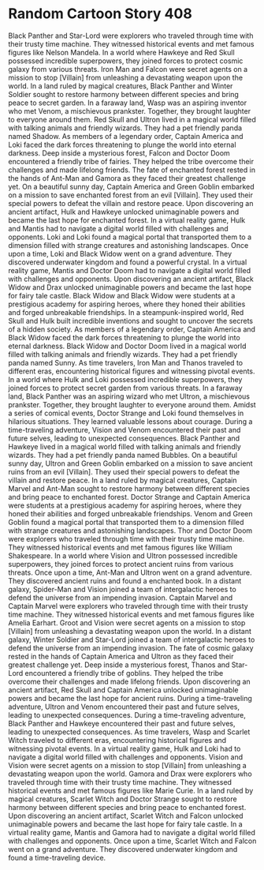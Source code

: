 # Random Cartoon Story 408

Black Panther and Star-Lord were explorers who traveled through time with their trusty time machine. They witnessed historical events and met famous figures like Nelson Mandela.
In a world where Hawkeye and Red Skull possessed incredible superpowers, they joined forces to protect cosmic galaxy from various threats.
Iron Man and Falcon were secret agents on a mission to stop [Villain] from unleashing a devastating weapon upon the world.
In a land ruled by magical creatures, Black Panther and Winter Soldier sought to restore harmony between different species and bring peace to secret garden.
In a faraway land, Wasp was an aspiring inventor who met Venom, a mischievous prankster. Together, they brought laughter to everyone around them.
Red Skull and Ultron lived in a magical world filled with talking animals and friendly wizards. They had a pet friendly panda named Shadow.
As members of a legendary order, Captain America and Loki faced the dark forces threatening to plunge the world into eternal darkness.
Deep inside a mysterious forest, Falcon and Doctor Doom encountered a friendly tribe of fairies. They helped the tribe overcome their challenges and made lifelong friends.
The fate of enchanted forest rested in the hands of Ant-Man and Gamora as they faced their greatest challenge yet.
On a beautiful sunny day, Captain America and Green Goblin embarked on a mission to save enchanted forest from an evil [Villain]. They used their special powers to defeat the villain and restore peace.
Upon discovering an ancient artifact, Hulk and Hawkeye unlocked unimaginable powers and became the last hope for enchanted forest.
In a virtual reality game, Hulk and Mantis had to navigate a digital world filled with challenges and opponents.
Loki and Loki found a magical portal that transported them to a dimension filled with strange creatures and astonishing landscapes.
Once upon a time, Loki and Black Widow went on a grand adventure. They discovered underwater kingdom and found a powerful crystal.
In a virtual reality game, Mantis and Doctor Doom had to navigate a digital world filled with challenges and opponents.
Upon discovering an ancient artifact, Black Widow and Drax unlocked unimaginable powers and became the last hope for fairy tale castle.
Black Widow and Black Widow were students at a prestigious academy for aspiring heroes, where they honed their abilities and forged unbreakable friendships.
In a steampunk-inspired world, Red Skull and Hulk built incredible inventions and sought to uncover the secrets of a hidden society.
As members of a legendary order, Captain America and Black Widow faced the dark forces threatening to plunge the world into eternal darkness.
Black Widow and Doctor Doom lived in a magical world filled with talking animals and friendly wizards. They had a pet friendly panda named Sunny.
As time travelers, Iron Man and Thanos traveled to different eras, encountering historical figures and witnessing pivotal events.
In a world where Hulk and Loki possessed incredible superpowers, they joined forces to protect secret garden from various threats.
In a faraway land, Black Panther was an aspiring wizard who met Ultron, a mischievous prankster. Together, they brought laughter to everyone around them.
Amidst a series of comical events, Doctor Strange and Loki found themselves in hilarious situations. They learned valuable lessons about courage.
During a time-traveling adventure, Vision and Venom encountered their past and future selves, leading to unexpected consequences.
Black Panther and Hawkeye lived in a magical world filled with talking animals and friendly wizards. They had a pet friendly panda named Bubbles.
On a beautiful sunny day, Ultron and Green Goblin embarked on a mission to save ancient ruins from an evil [Villain]. They used their special powers to defeat the villain and restore peace.
In a land ruled by magical creatures, Captain Marvel and Ant-Man sought to restore harmony between different species and bring peace to enchanted forest.
Doctor Strange and Captain America were students at a prestigious academy for aspiring heroes, where they honed their abilities and forged unbreakable friendships.
Venom and Green Goblin found a magical portal that transported them to a dimension filled with strange creatures and astonishing landscapes.
Thor and Doctor Doom were explorers who traveled through time with their trusty time machine. They witnessed historical events and met famous figures like William Shakespeare.
In a world where Vision and Ultron possessed incredible superpowers, they joined forces to protect ancient ruins from various threats.
Once upon a time, Ant-Man and Ultron went on a grand adventure. They discovered ancient ruins and found a enchanted book.
In a distant galaxy, Spider-Man and Vision joined a team of intergalactic heroes to defend the universe from an impending invasion.
Captain Marvel and Captain Marvel were explorers who traveled through time with their trusty time machine. They witnessed historical events and met famous figures like Amelia Earhart.
Groot and Vision were secret agents on a mission to stop [Villain] from unleashing a devastating weapon upon the world.
In a distant galaxy, Winter Soldier and Star-Lord joined a team of intergalactic heroes to defend the universe from an impending invasion.
The fate of cosmic galaxy rested in the hands of Captain America and Ultron as they faced their greatest challenge yet.
Deep inside a mysterious forest, Thanos and Star-Lord encountered a friendly tribe of goblins. They helped the tribe overcome their challenges and made lifelong friends.
Upon discovering an ancient artifact, Red Skull and Captain America unlocked unimaginable powers and became the last hope for ancient ruins.
During a time-traveling adventure, Ultron and Venom encountered their past and future selves, leading to unexpected consequences.
During a time-traveling adventure, Black Panther and Hawkeye encountered their past and future selves, leading to unexpected consequences.
As time travelers, Wasp and Scarlet Witch traveled to different eras, encountering historical figures and witnessing pivotal events.
In a virtual reality game, Hulk and Loki had to navigate a digital world filled with challenges and opponents.
Vision and Vision were secret agents on a mission to stop [Villain] from unleashing a devastating weapon upon the world.
Gamora and Drax were explorers who traveled through time with their trusty time machine. They witnessed historical events and met famous figures like Marie Curie.
In a land ruled by magical creatures, Scarlet Witch and Doctor Strange sought to restore harmony between different species and bring peace to enchanted forest.
Upon discovering an ancient artifact, Scarlet Witch and Falcon unlocked unimaginable powers and became the last hope for fairy tale castle.
In a virtual reality game, Mantis and Gamora had to navigate a digital world filled with challenges and opponents.
Once upon a time, Scarlet Witch and Falcon went on a grand adventure. They discovered underwater kingdom and found a time-traveling device.